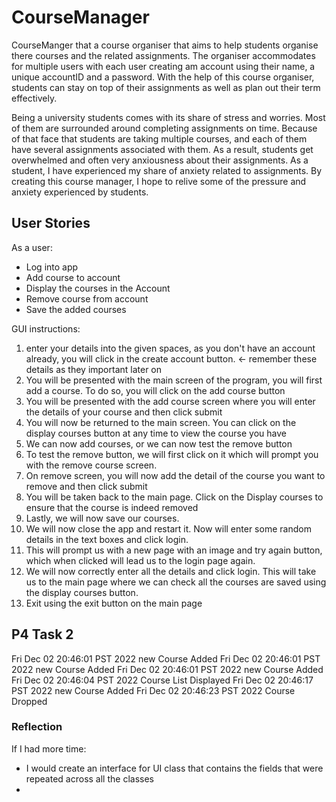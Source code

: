# CourseManager


CourseManger that a course organiser that aims to help students organise 
there courses and the related assignments. The organiser accommodates for 
multiple users with each user creating am account using their name, a unique 
accountID and a password. With the help of this course organiser, students can
stay on top of their assignments as well as plan out their term effectively.

Being a university students comes with its share of stress and worries. Most of them 
are surrounded around completing assignments on time. Because of that face that students
are taking multiple courses, and each of them have several assignments associated with them. 
As a result, students get overwhelmed and often very anxiousness about their assignments. 
As a student, I have experienced my share of anxiety related to assignments. By creating this
course manager, I hope to relive some of the pressure and anxiety experienced by students.



## User Stories
As a user:
- Log into app
- Add course to account
- Display the courses in the Account
- Remove course from account
- Save the added courses


GUI instructions:
1. enter your details into the given spaces, as you don't have an account already, you will click in the create account
button. <- remember these details as they important later on
2. You will be presented with the main screen of the program, you will first add a course. To do so, you will click on 
the add course button
3. You will be presented with the add course screen where you will enter the details of your course and then click submit
4. You will now be returned to the main screen. You can click on the display courses button at any time to view the
course you have
5. We can now add courses, or we can now test the remove button
6. To test the remove button, we will first click on it which will prompt you with the remove course screen.
7. On remove screen, you will now add the detail of the course you want to remove and then click submit
8. You will be taken back to the main page. Click on the Display courses to ensure that the course is indeed removed
9. Lastly, we will now save our courses.
10. We will now close the app and restart it. Now will enter some random details in the text boxes and click login.
11. This will prompt us with a new page with an image and try again button, which when clicked will lead us to the login 
page again.
12. We will now correctly enter all the details and click login. This will take us to the main page where we can check
all the courses are saved using the display courses button.
13. Exit using the exit button on the main page


## P4 Task 2
Fri Dec 02 20:46:01 PST 2022
new Course Added
Fri Dec 02 20:46:01 PST 2022
new Course Added
Fri Dec 02 20:46:01 PST 2022
new Course Added
Fri Dec 02 20:46:04 PST 2022
Course List Displayed
Fri Dec 02 20:46:17 PST 2022
new Course Added
Fri Dec 02 20:46:23 PST 2022
Course Dropped

### Reflection
If I had more time:
- I would create an interface for UI class that contains the fields that were repeated across all the classes
- 